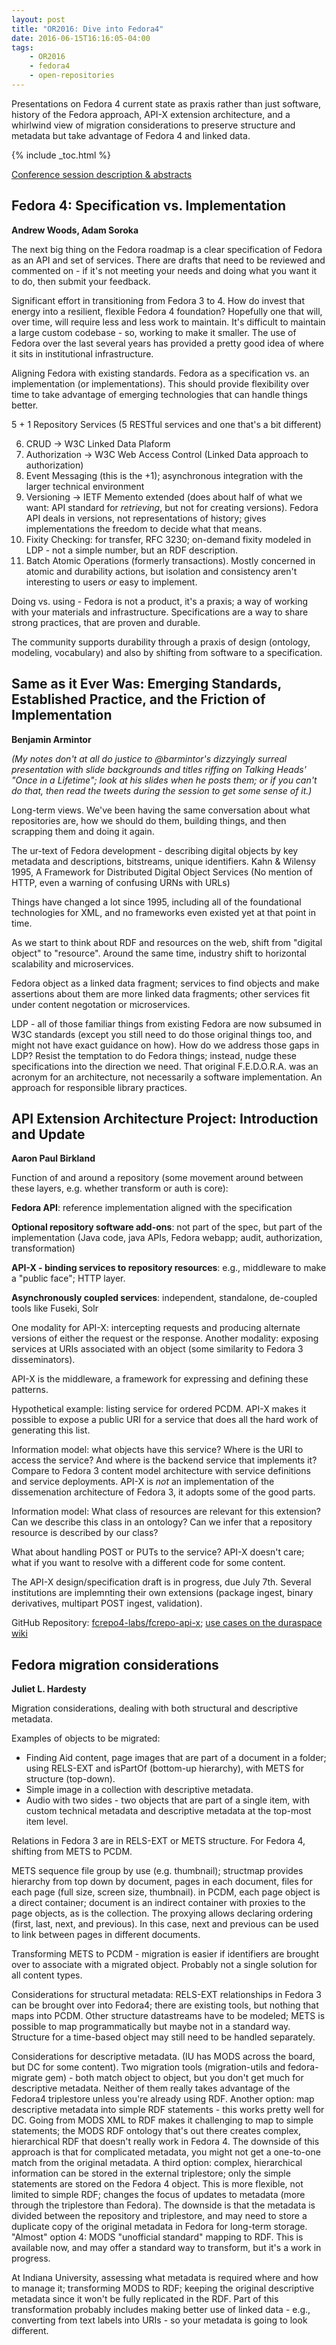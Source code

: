 ```yaml
---
layout: post
title: "OR2016: Dive into Fedora4"
date: 2016-06-15T16:16:05-04:00
tags:
    - OR2016
    - fedora4
    - open-repositories
---
```


Presentations on Fedora 4 current state as praxis rather than just software, history of the Fedora approach, API-X extension architecture, and a whirlwind view of migration considerations to preserve structure and metadata but take advantage of Fedora 4 and linked data.

{% include _toc.html %}

[Conference session description & abstracts](https://www.conftool.com/or2016/index.php?page=browseSessions&form_session=127)

## Fedora 4: Specification vs. Implementation

**Andrew Woods, Adam Soroka**

The next big thing on the Fedora roadmap is a clear specification of Fedora as an API and set of services.  There are drafts that need to be reviewed and commented on - if it's not meeting your needs and doing what you want it to do, then submit your feedback.

Significant effort in transitioning from Fedora 3 to 4.  How do invest that energy into a resilient, flexible Fedora 4 foundation?  Hopefully one that will, over time, will require less and less work to maintain.  It's difficult to maintain a large custom codebase - so, working to make it smaller.  The use of Fedora over the last several years has provided a pretty good idea of where it sits in institutional infrastructure.

Aligning Fedora with existing standards.  Fedora as a specification vs. an implementation (or implementation*s*).  This should provide flexibility over time to take advantage of emerging technologies that can handle things better.

5 + 1 Repository Services (5 RESTful services and one that's a bit different)

6. CRUD → W3C Linked Data Plaform
5. Authorization → W3C Web Access Control  (Linked Data approach to authorization)
4. Event Messaging (this is the +1); asynchronous integration with the larger technical environment
3. Versioning → IETF Memento extended (does about half of what we want: API standard for *retrieving*, but not for creating versions).
    Fedora API deals in versions, not representations of history; gives implementations the freedom to decide what that means.
2. Fixity Checking: for transfer, RFC 3230; on-demand fixity modeled in LDP - not a simple number, but an RDF description.
1. Batch Atomic Operations (formerly transactions).  Mostly concerned in atomic and durability actions, but isolation and consistency aren't interesting to users *or* easy to implement.

Doing vs. using  - Fedora is not a product, it's a praxis; a way of working with your materials and infrastructure. Specifications are a way to share strong practices, that are proven and durable.

The community supports durability through a praxis of design (ontology, modeling, vocabulary) and also by shifting from software to a specification.

## Same as it Ever Was: Emerging Standards, Established Practice, and the Friction of Implementation

**Benjamin Armintor**

*(My notes don't at all do justice to @barmintor's dizzyingly surreal presentation with slide backgrounds and titles riffing on Talking Heads' "Once in a Lifetime"; look at his slides when he posts them; or if you can't do that, then read the tweets during the session to get some sense of it.)*

Long-term views.  We've been having the same conversation about what repositories are, how we should do them, building things, and then scrapping them and doing it again.

The ur-text of Fedora development - describing digital objects by key metadata and descriptions, bitstreams, unique identifiers.  Kahn & Wilensy 1995, A Framework for Distributed Digital Object Services  (No mention of HTTP, even a warning of confusing URNs with URLs)

Things have changed a lot since 1995, including all of the foundational technologies for XML, and no frameworks even existed yet at that point in time.

As we start to think about RDF and resources on the web, shift from "digital object" to "resource".  Around the same time, industry shift to horizontal scalability and microservices.

Fedora object as a linked data fragment; services to find objects and make assertions about them are more linked data fragments; other services fit under content negotation or microservices.

LDP - all of those familiar things from existing Fedora are now subsumed in W3C standards (except you still need to do those original things too, and might not have exact guidance on how).   How do we address those gaps in LDP?  Resist the temptation to do Fedora things; instead, nudge these specifications into the direction we need.  That original F.E.D.O.R.A. was an acronym for an architecture, not necessarily a software implementation.  An approach for responsible library practices.

## API Extension Architecture Project: Introduction and Update

**Aaron Paul Birkland**

Function of and around a repository (some movement around between these layers, e.g. whether transform or auth is core):

**Fedora API**: reference implementation aligned with the specification

**Optional repository software add-ons**: not part of the spec, but part of the implementation (Java code, java APIs, Fedora webapp; audit, authorization, transformation)

**API-X - binding services to repository resources**: e.g., middleware to make a "public face"; HTTP layer.

**Asynchronously coupled services**: independent, standalone, de-coupled tools like Fuseki, Solr

One modality for API-X: intercepting requests and producing alternate versions of either the request or the response.  Another modality: exposing services at URIs associated with an object (some similarity to Fedora 3 disseminators).

API-X is the middleware, a framework for expressing and defining these patterns.

Hypothetical example: listing service for ordered PCDM.  API-X makes it possible to expose a public URI for a service that does all the hard work of generating this list.

Information  model: what objects have this service? Where is the URI to access the service?  And where is the backend service that implements it?  Compare to Fedora 3 content model architecture with service definitions and service deployments.  API-X is *not* an implementation of the dissemenation architecture of Fedora 3, it adopts some of the good parts.

Information model: What class of resources are relevant for this extension?  Can we describe this class in an ontology?  Can we infer that a repository resource is described by our class?

What about handling POST or PUTs to the service? API-X doesn't care; what if you want to resolve with a different code for some content.

The API-X design/specification draft is in progress, due July 7th.  Several institutions are implemnting their own extensions (package ingest, binary derivatives, multipart POST ingest, validation).

GitHub Repository: [fcrepo4-labs/fcrepo-api-x](https://github.com/fcrepo4-labs/fcrepo-api-x); [use cases on the duraspace wiki](https://wiki.duraspace.org/display/FF/API-X+Use+Cases)

## Fedora migration considerations

**Juliet L. Hardesty**

Migration considerations, dealing with both structural and descriptive metadata.

Examples of objects to be migrated:

- Finding Aid content, page images that are part of a document in a folder; using RELS-EXT and isPartOf (bottom-up hierarchy), with METS for structure (top-down).
- Simple image in a collection with descriptive metadata.
- Audio with two sides - two objects that are part of a single item, with custom technical metadata and descriptive metadata at the top-most item level.

Relations in Fedora 3 are in RELS-EXT or METS structure.   For Fedora 4, shifting from METS to PCDM.

METS sequence file group by use (e.g. thumbnail); structmap provides hierarchy from top down by document, pages in each document, files for each page (full size, screen size, thumbnail).    in PCDM, each page object is a direct container; document is an indirect container with proxies to the page objects, as is the collection.  The proxying allows declaring ordering (first, last, next, and previous).  In this case, next and previous can be used to link between pages in different documents.

Transforming METS to PCDM  - migration is easier if identifiers are brought over to associate with a migrated object.  Probably not a single solution for all content types.

Considerations for structural metadata: RELS-EXT relationships in Fedora 3 can be brought over into Fedora4; there are existing tools, but nothing that maps into PCDM.  Other structure datastreams have to be modeled; METS is possible to map programmatically but maybe not in a standard way.  Structure for a time-based object may still need to be handled separately.

Considerations for descriptive metadata.  (IU has MODS across the board, but DC for some content).  Two migration tools (migration-utils and fedora-migrate gem) - both match object to object, but you don't get much for descriptive metadata.  Neither of them really takes advantage of the Fedora4 triplestore unless you're already using RDF.   Another option: map descriptive metadata into simple RDF statements - this works pretty well for DC.  Going from MODS XML to RDF makes it challenging to map to simple statements; the MODS RDF ontology that's out there creates complex, hierarchical RDF that doesn't really work in Fedora 4.  The downside of this approach is that for complicated metadata, you might not get a one-to-one match from the original metadata.  A third option: complex, hierarchical information can be stored in the external triplestore; only the simple statements are stored on the Fedora 4 object.  This is more flexible, not limited to simple RDF; changes the focus of updates to metadata (more through the triplestore than Fedora).  The downside is that the metadata is divided between the repository and triplestore, and may need to store a duplicate copy of the original metadata in Fedora for long-term storage.  "Almost" option 4: MODS "unofficial standard" mapping to RDF.  This is available now, and may offer a standard way to transform, but it's a work in progress.

At Indiana University, assessing what metadata is required where and how to manage it; transforming MODS to RDF; keeping the original descriptive metadata since it won't be fully replicated in the RDF.  Part of this transformation probably includes making better use of linked data - e.g., converting from text labels into URIs - so your metadata is going to look different.
